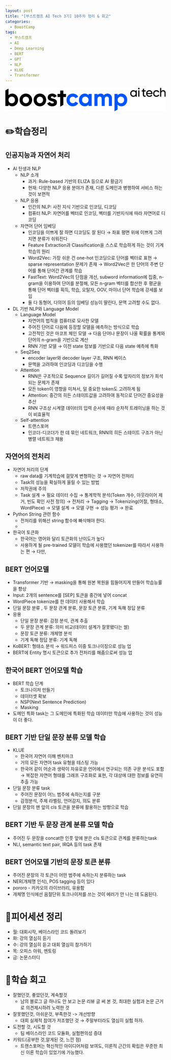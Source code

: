 ```yaml
---
layout: post
title: "[부스트캠프 AI Tech 3기] 10주차 정리 & 회고"
categories:
  - BoostCamp
tags:
  - 부스트캠프
  - AI
  - Deep Learning
  - BERT
  - GPT
  - NLP
  - KLUE
  - Transformer
---
```

![Untitled](/assets/img/AITech로고.png)

# ✏️학습정리

## 인공지능과 자연어 처리

- AI 탄생과 NLP
    - NLP 소개
        - 과거: Rule-based 기반의 ELIZA 등으로 AI 황금기
        - 현재: 다양한 NLP 응용 분야가 존재, 다른 도메인과 병행하여 서비스 하는 것이 보편적
    - NLP 응용
        - 인간의 NLP: 사전 지식 기반으로 인코딩, 디코딩
        - 컴퓨터 NLP: 자연어를 벡터로 인코딩, 벡터를 기반지식에 따라 자연어로 디코딩
    - 자연어 단어 임베딩
        - 인코딩을 이쁘게 잘 하면 디코딩도 잘 된다 → 좌표 평면 위에 이쁘게 그려지면 분류가 쉬워진다
        - Feature Extraction과 Classification을 스스로 학습하게 하는 것이 기계학습의 원리
        - Word2Vec: 가장 쉬운 건 one-hot 인코딩으로 단어를 벡터로 표현 → sparse representation 문제가 존재 → Word2Vec은 한 단어의 주변 단어를 통해 단어간 관계를 학습
        - FastText: Word2Vec의 단점을 개선, subword information에 집중, n-gram을 이용하여 단어를 분절해, 모든 n-gram 벡터를 합산한 후 평균을 통해 단어 벡터를 획득, 학습, 오탈자, OOV, 마이너 단어 학습에 강세를 보임
        - 둘 다 동형어, 다의어 등의 임베딩 성능이 딸린다, 문맥 고려할 수도 없다.
- DL 기반 NLP와 Language Model
    - Language Model
        - 자연어의 법칙을 컴퓨터로 모사한 모델
        - 주어진 단어로 다음에 등장할 모델을 예측하는 방식으로 학습
        - 고전적인 것은 마코프 체인 모델 → 다음 단어나 문장이 나올 확률을 통계와 단어의 n-gram을 기반으로 계산
        - RNN 기반 모델 → 이전 state 정보를 기반으로 다음 state 예측에 특화
    - Seq2Seq
        - encoder layer와 decoder layer 구조, RNN 베이스
        - 문맥을 고려하여 인코딩과 디코딩을 수행
    - Attention
        - RNN은 구조적으로 Sequence 길이가 길어질 수록 앞자리의 정보가 희석되는 문제가 존재
        - 모든 token이 영향을 미쳐서, 덜 중요한 token도 고려하게 됨
        - Attention: 중간의 히든 스테이트값을 고려하여 동적으로 단어간 중요성을 추산
        - RNN 구조상 시계열 데이터의 입력 순서에 때라 순차적 트레이닝을 하는 것이 비효율적
    - Self-attention
        - 트랜스포머
        - 인코더-디코더가 한 데 묶인 네트워크, RNN의 히든 스테이트 구조가 아닌 병렬 네트워크 채용

## 자연어의 전처리

- 자연어 처리의 단계
    - raw data를 기계학습에 걸맞게 변형하는 것 → 자연어 전처리
    - Task의 성능을 확실하게 올릴 수 있는 방법
    - 저작권에 주의
    - Task 설계 → 필요 데이터 수집 → 통계학적 분석(Token 개수, 아웃라이어 제거, 빈도 확인 사전 정의) → 전처리 → Tagging → Tokenizing(어절, 형태소, WordPiece) → 모델 설계 → 모델 구현 → 성능 평가 → 완료
- Python String 관련 함수
    - 전처리를 위해선 string 함수에 빠삭해야 한다.
    - 
- 한국어 토큰화
    - 한국어는 영어와 달리 토큰화의 난이도가 높다
    - 사용하게 될 pre-trained 모델이 학습에 사용했던 tokenizer를 따라서 사용하는 편 → 다만,

## BERT 언어모델

- Transformer 기반 → masking을 통해 원본 복원을 힘들어지게 만들어 학습능률을 향상
- Input: 2개의 sentence를 [SEP] 토큰을 중간에 넣어 concat
- WordPiece tokenize를 한 데이터 사용해서 학습
- 단일 문장 분류 , 두 문장 관계 분류, 문장 토큰 분류, 기계 독해 정답 분류
- 응용
    - 단일 문장 분류: 감정 분석, 관계 추출
    - 두 문장 관계 분류: 의미 비교(데이터 설계가 잘못됐다는 썰)
    - 문장 토큰 분류: 개체명 분석
    - 기계 독해 정답 분류: 기계 독해
- KoBERT: 형태소 분석 → 워드피스 이중 토크나이징으로 성능 업
- BERT에 Entity 명시 토큰으로 추가 전처리를 해줌으로써 성능 업

## 한국어 BERT 언어모델 학습

- BERT 학습 단계
    - 토크나이저 만들기
    - 데이터셋 확보
    - NSP(Next Sentence Prediction)
    - Masking
- 도메인 특화 task는 그 도메인에 특화된 학습 데이터만 학습에 사용하는 것이 성능이 더 좋다.

## BERT 기반 단일 문장 분류 모델 학습

- KLUE
    - 한국어 자연어 이해 벤치마크
    - 거의 모든 자연어 task 유형을 테스팅 가능
    - 한국어 같이 어순과 생략이 자유로운 언어에서 연구되는 의존 구문 분석도 포함 → 복잡한 자연어 형태를 그래프 구조화로 표현, 각 대상에 대한 정보를 유연히 추출 가능
- 단일 문장 분류 task
    - 주어진 문장이 어느 범주에 속하는지를 구분
    - 감정분석, 주제 라벨링, 언어감지, 의도 분류
- 단일 문장의 맨 앞의 cls 토큰을 분류에 활용하는 방향으로 학습

## BERT 기반 두 문장 관계 분류 모델 학습

- 주어진 두 문장을 concat한 인풋 앞에 분은 cls 토큰으로 관계를 분류하는task
- NLI, semantic text pair, IRQA 등의 task 존재

## BERT 언어모델 기반의 문장 토큰 분류

- 주어진 문장의 각 토큰이 어떤 범주에 속하는지 분류하는 task
- NER(개체명 인식), POS tagging 등이 있다
- pororo - 카카오의 라이브러리, 유용함
- 개체명 인식에선 음절단위 토크나이저를 쓰는 것이 에러가 안 나는 데 도움된다.


# 📄피어세션 정리

- 월: 대회시작, 베이스라인 코드 돌려보기
- 화: 강의 열심히 듣기
- 수:  강의 열심히 듣고 대회 열심히 참가하기
- 목: 오피스 아워, 멘토링
- 금: 논문스터디

# 🤔학습 회고

- 잘했던것, 좋았던것, 계속할것
    - 남의 블로그 글 하나도 안 보고 논문 리뷰 글 써 본 것, 최대한 실험과 논문 근거로 의견제시하려 노력한 것
- 잘못했던것, 아쉬운것, 부족한것 -> 개선방향
    - 대회 실제적 참여가 저조했던 것 → 주말부터라도 열심히 실험 하자.
- 도전할 것, 시도할 것
    - 팀 베이스라인 코드 모듈화, 실험편의성 증대
- 키워드(공부한 것,알게된 것, 느낀 점)
    - 트랜스포머는 혁신적인 아이디어처럼 보여도, 이론적 근간의 확립은 꾸준한 최신 이론 학습이 있었기에 가능했다.